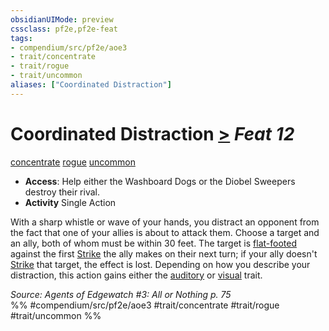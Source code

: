 ```yaml
---
obsidianUIMode: preview
cssclass: pf2e,pf2e-feat
tags:
- compendium/src/pf2e/aoe3
- trait/concentrate
- trait/rogue
- trait/uncommon
aliases: ["Coordinated Distraction"]
---
```

# Coordinated Distraction  [>](rules/core-rulebook/chapter-9-playing-the-game.md#Actions "Single Action") *Feat 12*  
[concentrate](rules/traits/concentrate.md "Concentrate Action & Ability Trait")  [rogue](rules/traits/rogue.md "Rogue Class Trait")  [uncommon](rules/traits/uncommon.md "Uncommon Rarity Trait")  

- **Access**: Help either the Washboard Dogs or the Diobel Sweepers destroy their rival.
- **Activity** Single Action

With a sharp whistle or wave of your hands, you distract an opponent from the fact that one of your allies is about to attack them. Choose a target and an ally, both of whom must be within 30 feet. The target is [flat-footed](rules/conditions.md#Flat-footed) against the first [Strike](rules/actions/strike.md) the ally makes on their next turn; if your ally doesn't [Strike](rules/actions/strike.md) that target, the effect is lost. Depending on how you describe your distraction, this action gains either the [auditory](rules/traits/auditory.md "Auditory Effect Trait") or [visual](rules/traits/visual.md "Visual Effect Trait") trait.

*Source: Agents of Edgewatch #3: All or Nothing p. 75*  
%% #compendium/src/pf2e/aoe3 #trait/concentrate #trait/rogue #trait/uncommon %%